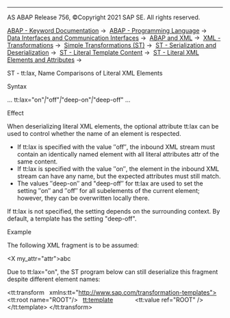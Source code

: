   

* * *

AS ABAP Release 756, ©Copyright 2021 SAP SE. All rights reserved.

[ABAP - Keyword Documentation](https://help.sap.com/doc/abapdocu_756_index_htm/7.56/en-US/abenabap.htm) →  [ABAP - Programming Language](https://help.sap.com/doc/abapdocu_756_index_htm/7.56/en-US/abenabap_reference.htm) →  [Data Interfaces and Communication Interfaces](https://help.sap.com/doc/abapdocu_756_index_htm/7.56/en-US/abenabap_data_communication.htm) →  [ABAP and XML](https://help.sap.com/doc/abapdocu_756_index_htm/7.56/en-US/abenabap_xml.htm) →  [XML - Transformations](https://help.sap.com/doc/abapdocu_756_index_htm/7.56/en-US/abenabap_xml_trafos.htm) →  [Simple Transformations (ST)](https://help.sap.com/doc/abapdocu_756_index_htm/7.56/en-US/abenabap_st.htm) →  [ST - Serialization and Deserialization](https://help.sap.com/doc/abapdocu_756_index_htm/7.56/en-US/abenst_serial_deserial.htm) →  [ST - Literal Template Content](https://help.sap.com/doc/abapdocu_756_index_htm/7.56/en-US/abenst_literals.htm) →  [ST - Literal XML Elements and Attributes](https://help.sap.com/doc/abapdocu_756_index_htm/7.56/en-US/abenst_xml_literals.htm) → 

ST - tt:lax, Name Comparisons of Literal XML Elements

Syntax

... tt:lax="on"*|*"off"*|*"deep-on"*|*"deep-off" ...

Effect

When deserializing literal XML elements, the optional attribute tt:lax can be used to control whether the name of an element is respected.

-   If tt:lax is specified with the value ″off″, the inbound XML stream must contain an identically named element with all literal attributes attr of the same content.
-   If tt:lax is specified with the value ″on″, the element in the inbound XML stream can have any name, but the expected attributes must still match.
-   The values ″deep-on″ and "deep-off″ for tt:lax are used to set the setting ″on″ and ″off″ for all subelements of the current element; however, they can be overwritten locally there.

If tt:lax is not specified, the setting depends on the surrounding context. By default, a template has the setting "deep-off".

Example

The following XML fragment is to be assumed:

<X my\_attr="attr">abc</X>

Due to tt:lax="on", the ST program below can still deserialize this fragment despite different element names:

<tt:transform
  xmlns:tt="http://www.sap.com/transformation-templates">
<tt:root name="ROOT"/>
  <tt:template>
     <Y tt:lax="on">
       <tt:value ref="ROOT" />
     </Y>
   </tt:template>
</tt:transform>